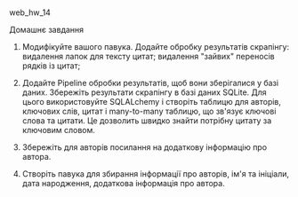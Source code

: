 # 
web_hw_14

Домашнє завдання

1. Модифікуйте вашого павука. Додайте обробку результатів скрапінгу:
видалення лапок для тексту цитат;
видалення "зайвих" переносів рядків із цитат;

2. Додайте Pipeline обробки результатів, щоб вони зберігалися у базі даних. Збережіть результати скрапінгу в базі даних SQLite. Для цього використовуйте SQLALchemy і створіть таблицю для авторів, ключових слів, цитат і many-to-many таблицю, що зв'язує ключові слова та цитати. Це дозволить швидко знайти потрібну цитату за ключовим словом.

3. Збережіть для авторів посилання на додаткову інформацію про автора.

4. Створіть павука для збирання інформації про авторів, ім'я та ініціали, дата народження, додаткова інформація про автора.
